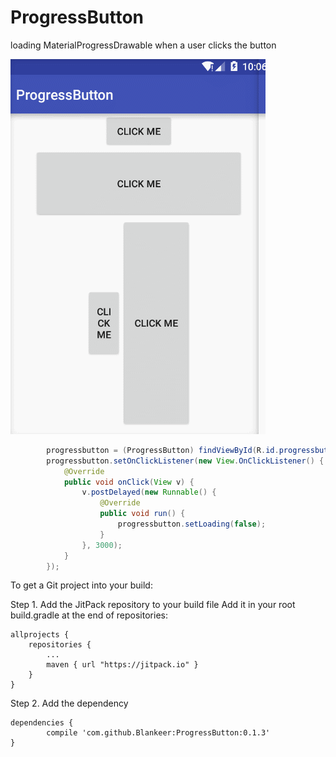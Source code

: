 # ProgressButton
loading MaterialProgressDrawable when a user clicks the button

![gif](https://raw.githubusercontent.com/Blankeer/ProgressButton/master/image/progressbutton.gif)

```java
        progressbutton = (ProgressButton) findViewById(R.id.progressbutton);
        progressbutton.setOnClickListener(new View.OnClickListener() {
            @Override
            public void onClick(View v) {
                v.postDelayed(new Runnable() {
                    @Override
                    public void run() {
                        progressbutton.setLoading(false);
                    }
                }, 3000);
            }
        });
```
To get a Git project into your build:

Step 1. Add the JitPack repository to your build file
Add it in your root build.gradle at the end of repositories:

	allprojects {
		repositories {
			...
			maven { url "https://jitpack.io" }
		}
	}
Step 2. Add the dependency

	dependencies {
	        compile 'com.github.Blankeer:ProgressButton:0.1.3'
	}